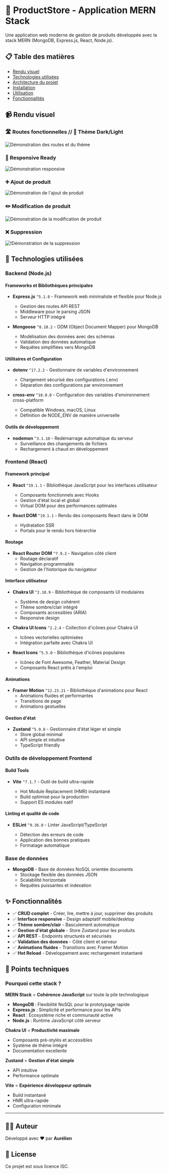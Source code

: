 # 🛒 ProductStore - Application MERN Stack

Une application web moderne de gestion de produits développée avec la stack MERN (MongoDB, Express.js, React, Node.js).

## 📋 Table des matières

- [Rendu visuel](#-rendu-visuel)
- [Technologies utilisées](#-technologies-utilisées)
- [Architecture du projet](#-architecture-du-projet)
- [Installation](#-installation)
- [Utilisation](#-utilisation)
- [Fonctionnalités](#-fonctionnalités)

## 📹 Rendu visuel

### **🛣️ Routes fonctionnelles // 🌇 Thème Dark/Light**

![Démonstration des routes et du thème](./assets/RoutesFonctionnelles.gif)

### **📱 Responsive Ready**

![Démonstration responsive](./assets/Responsive.gif)

### **➕ Ajout de produit**

![Démonstration de l'ajout de produit](./assets/Ajout.gif)

### **✏️ Modification de produit**

![Démonstration de la modification de produit](./assets/Modification.gif)

### **❌ Suppression**

![!Démonstration de la suppression](./assets/Suppression.gif)

## 🚀 Technologies utilisées

### **Backend (Node.js)**

#### **Frameworks et Bibliothèques principales**

- **Express.js** `^5.1.0` - Framework web minimaliste et flexible pour Node.js

  - Gestion des routes API REST
  - Middleware pour le parsing JSON
  - Serveur HTTP intégré

- **Mongoose** `^8.18.2` - ODM (Object Document Mapper) pour MongoDB
  - Modélisation des données avec des schémas
  - Validation des données automatique
  - Requêtes simplifiées vers MongoDB

#### **Utilitaires et Configuration**

- **dotenv** `^17.2.2` - Gestionnaire de variables d'environnement

  - Chargement sécurisé des configurations (.env)
  - Séparation des configurations par environnement

- **cross-env** `^10.0.0` - Configuration des variables d'environnement cross-platform
  - Compatible Windows, macOS, Linux
  - Définition de NODE_ENV de manière universelle

#### **Outils de développement**

- **nodemon** `^3.1.10` - Redémarrage automatique du serveur
  - Surveillance des changements de fichiers
  - Rechargement à chaud en développement

### **Frontend (React)**

#### **Framework principal**

- **React** `^19.1.1` - Bibliothèque JavaScript pour les interfaces utilisateur

  - Composants fonctionnels avec Hooks
  - Gestion d'état local et global
  - Virtual DOM pour des performances optimales

- **React DOM** `^19.1.1` - Rendu des composants React dans le DOM
  - Hydratation SSR
  - Portals pour le rendu hors hiérarchie

#### **Routage**

- **React Router DOM** `^7.9.2` - Navigation côté client
  - Routage déclaratif
  - Navigation programmable
  - Gestion de l'historique du navigateur

#### **Interface utilisateur**

- **Chakra UI** `^2.10.9` - Bibliothèque de composants UI modulaires

  - Système de design cohérent
  - Thème sombre/clair intégré
  - Composants accessibles (ARIA)
  - Responsive design

- **Chakra UI Icons** `^2.2.4` - Collection d'icônes pour Chakra UI

  - Icônes vectorielles optimisées
  - Intégration parfaite avec Chakra UI

- **React Icons** `^5.5.0` - Bibliothèque d'icônes populaires
  - Icônes de Font Awesome, Feather, Material Design
  - Composants React prêts à l'emploi

#### **Animations**

- **Framer Motion** `^12.23.21` - Bibliothèque d'animations pour React
  - Animations fluides et performantes
  - Transitions de page
  - Animations gestuelles

#### **Gestion d'état**

- **Zustand** `^5.0.8` - Gestionnaire d'état léger et simple
  - Store global minimal
  - API simple et intuitive
  - TypeScript friendly

### **Outils de développement Frontend**

#### **Build Tools**

- **Vite** `^7.1.7` - Outil de build ultra-rapide

  - Hot Module Replacement (HMR) instantané
  - Build optimisé pour la production
  - Support ES modules natif

#### **Linting et qualité de code**

- **ESLint** `^9.36.0` - Linter JavaScript/TypeScript

  - Détection des erreurs de code
  - Application des bonnes pratiques
  - Formatage automatique

### **Base de données**

- **MongoDB** - Base de données NoSQL orientée documents
  - Stockage flexible des données JSON
  - Scalabilité horizontale
  - Requêtes puissantes et indexation

## ✨ Fonctionnalités

- ✅ **CRUD complet** - Créer, lire, mettre à jour, supprimer des produits
- ✅ **Interface responsive** - Design adaptatif mobile/desktop
- ✅ **Thème sombre/clair** - Basculement automatique
- ✅ **Gestion d'état globale** - Store Zustand pour les produits
- ✅ **API REST** - Endpoints structurés et sécurisés
- ✅ **Validation des données** - Côté client et serveur
- ✅ **Animations fluides** - Transitions avec Framer Motion
- ✅ **Hot Reload** - Développement avec rechargement instantané

## 🎯 Points techniques

### **Pourquoi cette stack ?**

**MERN Stack** = **Cohérence JavaScript** sur toute la pile technologique

- **MongoDB** : Flexibilité NoSQL pour le prototypage rapide
- **Express.js** : Simplicité et performance pour les APIs
- **React** : Écosystème riche et communauté active
- **Node.js** : Runtime JavaScript côté serveur

**Chakra UI** = **Productivité maximale**

- Composants pré-stylés et accessibles
- Système de thème intégré
- Documentation excellente

**Zustand** = **Gestion d'état simple**

- API intuitive
- Performance optimale

**Vite** = **Expérience développeur optimale**

- Build instantané
- HMR ultra-rapide
- Configuration minimale

---

## 👨‍💻 Auteur

Développé avec ❤️ par **Aurélien**

## 📝 License

Ce projet est sous licence ISC.
